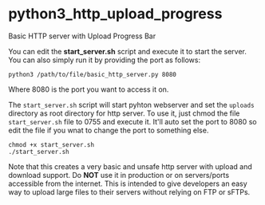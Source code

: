 # python3_http_upload_progress
Basic HTTP server with Upload Progress Bar

You can edit the **start_server.sh** script and execute it to start the server. You can also simply run it by providing the port as follows:

```
python3 /path/to/file/basic_http_server.py 8080
```

Where 8080 is the port you want to access it on.


The `start_server.sh` script will start pyhton webserver and set the `uploads` directory as root directory for http server.
To use it, just chmod the file `start_server.sh` file to 0755 and execute it. It'll auto set the port to 8080 so edit the file if you wnat to change the port to something else.


```
chmod +x start_server.sh
./start_server.sh
```


Note that this creates a very basic and unsafe http server with upload and download support. Do **NOT** use it in production or on servers/ports accessible from the internet. This is intended to give developers an easy way to upload large files to their servers without relying on FTP or sFTPs.

